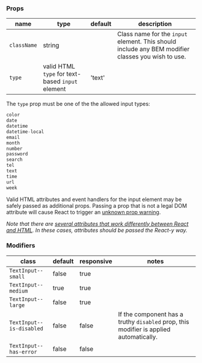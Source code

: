 ### Props

| name | type | default | description |
| ---- | ---- | ------- | ----------- |
| `className` | string | | Class name for the `input` element. This should include any BEM modifier classes you wish to use. |
| `type` | valid HTML `type` for text-based `input` element | 'text' | |

The `type` prop must be one of the the allowed input types:
```javascript
color
date
datetime
datetime-local
email
month
number
password
search
tel
text
time
url
week
```

Valid HTML attributes and event handlers for the input element may be safely passed as additional props. Passing a prop that is not a legal DOM attribute will cause React to trigger an [unknown prop warning](https://facebook.github.io/react/warnings/unknown-prop.html).

*Note that there are [several attributes that work differently between React and HTML](https://facebook.github.io/react/docs/dom-elements.html). In these cases, attributes should be passed the React-y way.*

### Modifiers

| class | default | responsive | notes |
| ----- | ------- | ---------- | ----- |
| `TextInput--small` | false | true | |
| `TextInput--medium` | true | true | |
| `TextInput--large` | false | true | |
| `TextInput--is-disabled` | false | false | If the component has a truthy `disabled` prop, this modifier is applied automatically. |
| `TextInput--has-error` | false | false | |

